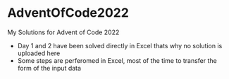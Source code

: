 # AdventOfCode2022
My Solutions for Advent of Code 2022
- Day 1 and 2 have been solved directly in Excel thats why no solution is uploaded here
- Some steps are perferomed in Excel, most of the time to transfer the form of the input data

